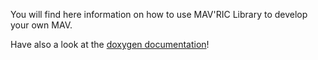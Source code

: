 You will find here information on how to use MAV'RIC Library to develop your own MAV.

Have also a look at the [doxygen documentation](../doxygen/classes.html)!